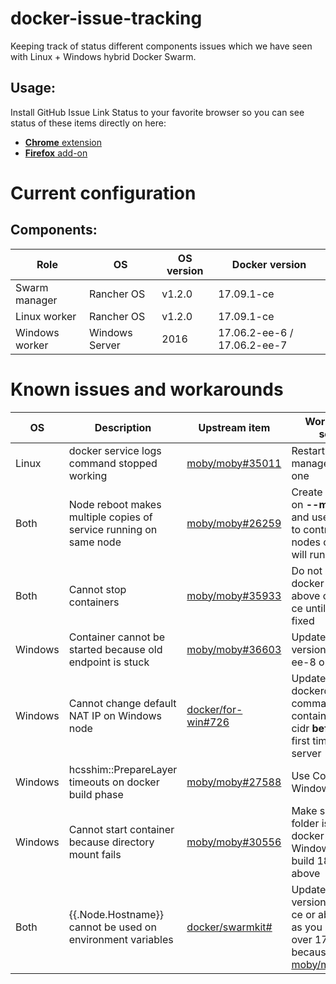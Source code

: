 # docker-issue-tracking
Keeping track of status different components issues which we have seen with Linux + Windows hybrid Docker Swarm.

## Usage:
Install GitHub Issue Link Status to your favorite browser so you can see status of these items directly on here:
- [**Chrome** extension](https://chrome.google.com/webstore/detail/github-issue-link-status/nbiddhncecgemgccalnoanpnenalmkic)
- [**Firefox** add-on](https://addons.mozilla.org/en-US/firefox/addon/github-issue-link-status/)

# Current configuration
## Components:
| Role           | OS             | OS version | Docker version               |
| -------------- | -------------- | ---------- | ---------------------------- |
| Swarm manager  | Rancher OS     | v1.2.0     | 17.09.1-ce                   |
| Linux worker   | Rancher OS     | v1.2.0     | 17.09.1-ce                   |
| Windows worker | Windows Server | 2016       | 17.06.2-ee-6 / 17.06.2-ee-7  |


# Known issues and workarounds
| OS      | Description                                                                 | Upstream item          | Workaround / solution                                                                   |
| ------- | --------------------------------------------------------------------------- | ---------------------- | --------------------------------------------------------------------------------------- |
| Linux   | docker service logs command stopped working | [moby/moby#35011](https://github.com/moby/moby/issues/35011) | Restart all Swarm managers one by one |
| Both    | Node reboot makes multiple copies of service running on same node | [moby/moby#26259](https://github.com/moby/moby/issues/26259) | Create service(s) on **--mode global** and use constraints to control which nodes containers will run |
| Both    | Cannot stop containers | [moby/moby#35933](https://github.com/moby/moby/issues/35933) | Do not update docker version above of 17.09.1-ce until this issue is fixed |
| Windows | Container cannot be started because old endpoint is stuck | [moby/moby#36603](https://github.com/moby/moby/pull/36603) | Update docker version to 17.06.2-ee-8 or above |
| Windows | Cannot change default NAT IP on Windows node | [docker/for-win#726](https://github.com/docker/for-win/issues/726) | Update dockerd.exe start command to contain --fixed-cidr **before** start it first time on new server |
| Windows | hcsshim::PrepareLayer timeouts on docker build phase | [moby/moby#27588](https://github.com/moby/moby/issues/27588) | Use Core version of Windows Server |
| Windows | Cannot start container because directory mount fails | [moby/moby#30556](https://github.com/moby/moby/issues/30556) | Make sure that folder is empty on docker image / Use Windows Server build 1804 or above |
| Both    | {{.Node.Hostname}} cannot be used on environment variables | [docker/swarmkit#](https://github.com/docker/swarmkit/issues/1951) | Update docker version to 17.10.0-ce or above / None as you cannot go over 17.09.1-ce because of [moby/moby#35933](https://github.com/moby/moby/issues/35933) |